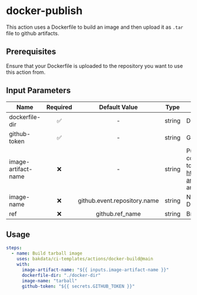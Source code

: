 # docker-publish

This action uses a Dockerfile to build an image and then upload it as `.tar` file to github artifacts.

## Prerequisites

Ensure that your Dockerfile is uploaded to the repository you want to use this action from.

## Input Parameters

| Name                | Required |        Default Value         |  Type  | Description                                                                                                                                           |
| ------------------- | :------: | :--------------------------: | :----: | ----------------------------------------------------------------------------------------------------------------------------------------------------- |
| dockerfile-dir      |    ✅    |              -               | string | Directory contining the dockerfile                                                                                                                    |
| github-token        |    ✅    |              -               | string | Github token to use for checkout.                                                                                                                     |
| image-artifact-name |    ❌    |              -               | string | PuName of the artifact that contains the Docker image.tar file to push, see https://github.com/actions/upload-artifact (Default is 'image-artifact'). |
| image-name          |    ❌    | github.event.repository.name | string | Name of Docker image on Dockerhub                                                                                                                     |
| ref                 |    ❌    |       github.ref_name        | string | Branch to use for the checkout.                                                                                                                       |

## Usage

```yaml
steps:
  - name: Build tarball image
    uses: bakdata/ci-templates/actions/docker-build@main
    with:
      image-artifact-name: "${{ inputs.image-artifact-name }}"
      dockerfile-dir: "./docker-dir"
      image-name: "tarball"
      github-token: "${{ secrets.GITHUB_TOKEN }}"
```
